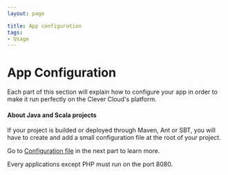 ```yaml
---
layout: page

title: App configuration
tags:
- Usage
---
```

# App Configuration


Each part of this section will explain how to configure your app in order to make it run perfectly on the Clever Cloud's platform.

<div class="alert alert-hot-problems">
	<h4>About Java and Scala projects</h4>
<p>If your project is builded or deployed through Maven, Ant or SBT, you will have to create and add a small configuration file at the root of your project.</p>
Go to <a href="/app-configuration/cc-conf.html">Configuration file</a> in the next part to learn more.
</div>

Every applications except PHP must run on the port 8080.
